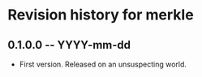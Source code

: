 # Revision history for merkle

## 0.1.0.0 -- YYYY-mm-dd

* First version. Released on an unsuspecting world.
